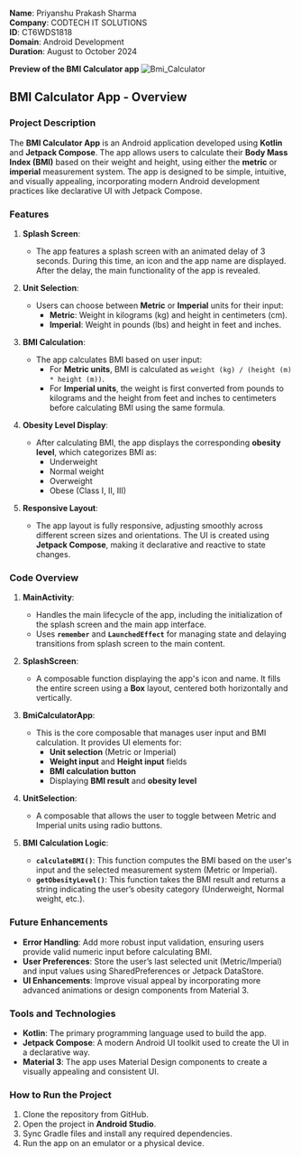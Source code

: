 **Name**: Priyanshu Prakash Sharma                 
**Company**: CODTECH IT SOLUTIONS                             
**ID**: CT6WDS1818                               
**Domain**: Android Development                              
**Duration**: August to October 2024     

**Preview of the BMI Calculator app**
![Bmi_Calculator](https://github.com/user-attachments/assets/c8f33327-d35d-47c2-88d3-ae4722a5a75b)

## BMI Calculator App - Overview

### Project Description
The **BMI Calculator App** is an Android application developed using **Kotlin** and **Jetpack Compose**. The app allows users to calculate their **Body Mass Index (BMI)** based on their weight and height, using either the **metric** or **imperial** measurement system. The app is designed to be simple, intuitive, and visually appealing, incorporating modern Android development practices like declarative UI with Jetpack Compose.

### Features
1. **Splash Screen**:
   - The app features a splash screen with an animated delay of 3 seconds. During this time, an icon and the app name are displayed. After the delay, the main functionality of the app is revealed.
   
2. **Unit Selection**:
   - Users can choose between **Metric** or **Imperial** units for their input:
     - **Metric**: Weight in kilograms (kg) and height in centimeters (cm).
     - **Imperial**: Weight in pounds (lbs) and height in feet and inches.
   
3. **BMI Calculation**:
   - The app calculates BMI based on user input:
     - For **Metric units**, BMI is calculated as `weight (kg) / (height (m) * height (m))`.
     - For **Imperial units**, the weight is first converted from pounds to kilograms and the height from feet and inches to centimeters before calculating BMI using the same formula.
   
4. **Obesity Level Display**:
   - After calculating BMI, the app displays the corresponding **obesity level**, which categorizes BMI as:
     - Underweight
     - Normal weight
     - Overweight
     - Obese (Class I, II, III)
   
5. **Responsive Layout**:
   - The app layout is fully responsive, adjusting smoothly across different screen sizes and orientations. The UI is created using **Jetpack Compose**, making it declarative and reactive to state changes.

### Code Overview

1. **MainActivity**:
   - Handles the main lifecycle of the app, including the initialization of the splash screen and the main app interface.
   - Uses **`remember`** and **`LaunchedEffect`** for managing state and delaying transitions from splash screen to the main content.

2. **SplashScreen**:
   - A composable function displaying the app's icon and name. It fills the entire screen using a **Box** layout, centered both horizontally and vertically.

3. **BmiCalculatorApp**:
   - This is the core composable that manages user input and BMI calculation. It provides UI elements for:
     - **Unit selection** (Metric or Imperial)
     - **Weight input** and **Height input** fields
     - **BMI calculation button**
     - Displaying **BMI result** and **obesity level**

4. **UnitSelection**:
   - A composable that allows the user to toggle between Metric and Imperial units using radio buttons.

5. **BMI Calculation Logic**:
   - **`calculateBMI()`**: This function computes the BMI based on the user's input and the selected measurement system (Metric or Imperial).
   - **`getObesityLevel()`**: This function takes the BMI result and returns a string indicating the user’s obesity category (Underweight, Normal weight, etc.).

### Future Enhancements
- **Error Handling**: Add more robust input validation, ensuring users provide valid numeric input before calculating BMI.
- **User Preferences**: Store the user’s last selected unit (Metric/Imperial) and input values using SharedPreferences or Jetpack DataStore.
- **UI Enhancements**: Improve visual appeal by incorporating more advanced animations or design components from Material 3.

### Tools and Technologies
- **Kotlin**: The primary programming language used to build the app.
- **Jetpack Compose**: A modern Android UI toolkit used to create the UI in a declarative way.
- **Material 3**: The app uses Material Design components to create a visually appealing and consistent UI.

### How to Run the Project
1. Clone the repository from GitHub.
2. Open the project in **Android Studio**.
3. Sync Gradle files and install any required dependencies.
4. Run the app on an emulator or a physical device.
